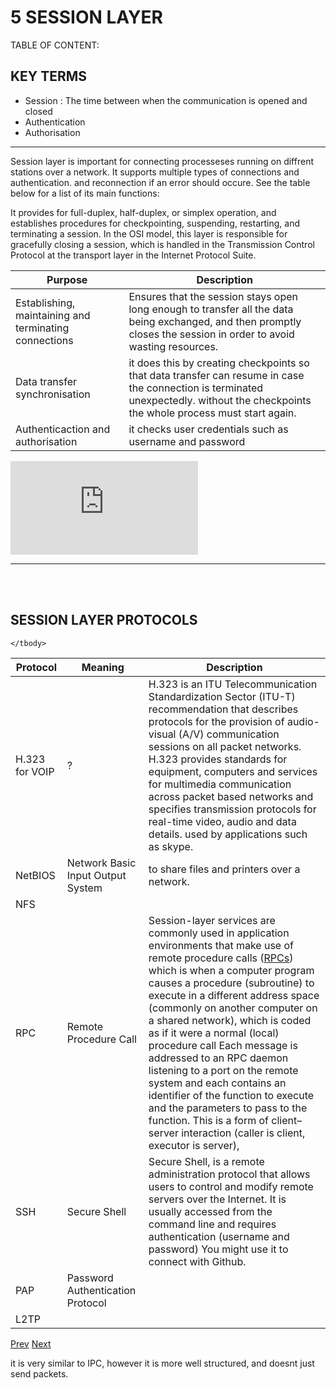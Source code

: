 <script src="formatter.js"></script>
<link rel="stylesheet" type="text/css" href="style.css">

# 5 SESSION LAYER

<div id="TOC">
TABLE OF CONTENT:
</div>

## KEY TERMS

- Session : The time between when the communication is opened and closed 
- Authentication
- Authorisation

---

<span style="display:none">
This is the layer responsible for opening and closing communication between the two devices. The time between when the communication is opened and closed is known as the session. The session layer ensures that the session stays open long enough to transfer all the data being exchanged, and then promptly closes the session in order to avoid wasting resources.
The session layer also synchronizes data transfer with checkpoints. For example, if a 100 megabyte file is being transferred, the session layer could set a checkpoint every 5 megabytes. In the case of a disconnect or a crash after 52 megabytes have been transferred, the session could be resumed from the last checkpoint, meaning only 50 more megabytes of data need to be transferred. Without the checkpoints, the entire transfer would have to begin again from scratch. 
Usually, the main tasks of L5 is authentication and authorisation, downloads files as data packets, session management.
</span>


Session layer is important for connecting processeses running on diffrent stations over a network. It supports multiple types of connections and authentication. and reconnection if an error should occure.
See the table below for a list of its main functions:

It provides for full-duplex, half-duplex, or simplex operation, and establishes procedures for checkpointing, suspending, restarting, and terminating a session. In the OSI model, this layer is responsible for gracefully closing a session, which is handled in the Transmission Control Protocol at the transport layer in the Internet Protocol Suite.

<table>
<thead>
    <tr>
        <th>Purpose</th>
        <th>Description</th>
    </tr>
</thead>
<tbody>    
<tr>
    <td>Establishing, maintaining and terminating connections</td>
    <td>Ensures that the session stays open long enough to transfer all the data being exchanged, and then promptly closes the session in order to avoid wasting resources.</td></tr>
<tr>
    <td>Data transfer synchronisation </td>
    <td>it does this by creating checkpoints so that data transfer can resume in case the connection is terminated unexpectedly. without the checkpoints the whole process must start again.</td>
</tr>
<tr><td>Authenticaction and authorisation</td><td>it checks user credentials such as username and password</td></tr></tbody>
</table>

<embed src="https://www.youtube.com/embed/fWM-a3onIOk">

---

<br>
<br>


## SESSION LAYER PROTOCOLS


<table>
    <thead><tr>
        <th>Protocol</th>
        <th>Meaning</th>
        <th>Description</th>
    </tr></thead>
    <tbody>
        <tr>
            <td> H.323 for VOIP </td>
            <td>?</td>
            <td>
                H.323 is an ITU Telecommunication Standardization Sector (ITU-T) recommendation that describes protocols for the provision of audio-visual (A/V) communication sessions on all packet networks. H.323 provides standards for equipment, computers and services for multimedia communication across packet based networks and specifies transmission protocols for real-time video, audio and data details. used by applications such as skype.
            </td>
        </tr>
        <tr>
            <td> NetBIOS </td>
            <td> Network Basic Input Output System</td>
            <td>to share files and printers over a network.</td>
        </tr>
        <tr>
            <td> NFS </td>
            <td></td>
        </tr>
        <tr>
            <td> RPC </td>
            <td> Remote Procedure Call </td>
            <td>Session-layer services are commonly used in application environments that make use of remote procedure calls (<a href="">RPCs</a>) which is when a computer program causes a procedure (subroutine) to execute in a different address space (commonly on another computer on a shared network), which is coded as if it were a normal (local) procedure call<span style="display:none">, without the programmer explicitly coding the details for the remote interaction. That is, the programmer writes essentially the same code whether the subroutine is local to the executing program, or remote. </span> Each message is addressed to an RPC daemon listening to a port  on the remote system and each contains an identifier of the function to execute and the parameters to pass to the function. This is a form of client–server interaction (caller is client, executor is server),</td>
        </tr>
        <tr>
            <td>SSH</td>
            <td>Secure Shell</td>
            <td>
            Secure Shell, is a remote administration protocol that allows users to control and modify remote servers over the Internet. It is usually accessed from the command line and requires authentication (username and password) You might use it to connect with Github.
            </td>
        </tr>
        <tr>
            <td>PAP</td>
            <td>Password Authentication Protocol</td>
            <td></td>
        </tr>
        <tr>
            <td>L2TP</td>
            <td></td>
        </tr>
        
    </tbody>
</table>

<a href="">Prev</a>
<a href="">Next</a>

it is very similar to IPC, however it is more well structured, and doesnt just send packets. 

